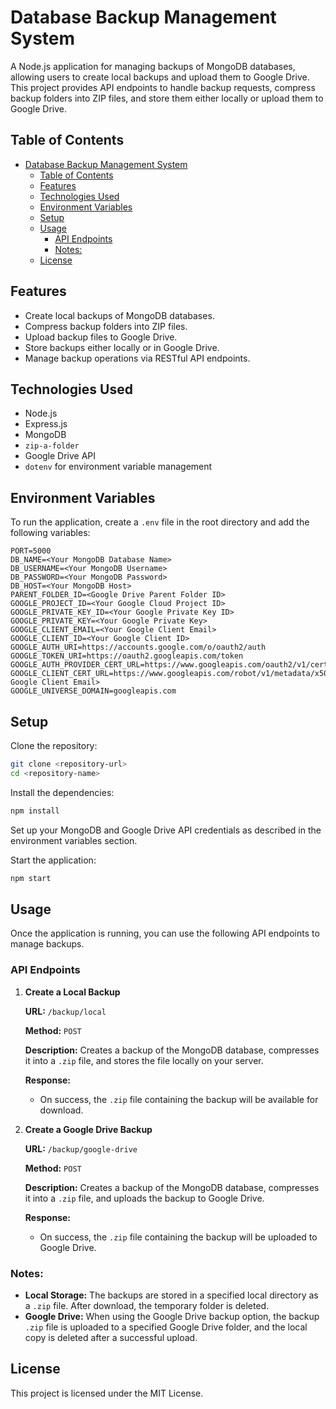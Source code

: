 # Database Backup Management System

A Node.js application for managing backups of MongoDB databases, allowing users to create local backups and upload them to Google Drive. This project provides API endpoints to handle backup requests, compress backup folders into ZIP files, and store them either locally or upload them to Google Drive.

## Table of Contents

- [Database Backup Management System](#database-backup-management-system)
  - [Table of Contents](#table-of-contents)
  - [Features](#features)
  - [Technologies Used](#technologies-used)
  - [Environment Variables](#environment-variables)
  - [Setup](#setup)
  - [Usage](#usage)
    - [API Endpoints](#api-endpoints)
    - [Notes:](#notes)
  - [License](#license)

## Features

- Create local backups of MongoDB databases.
- Compress backup folders into ZIP files.
- Upload backup files to Google Drive.
- Store backups either locally or in Google Drive.
- Manage backup operations via RESTful API endpoints.

## Technologies Used

- Node.js
- Express.js
- MongoDB
- `zip-a-folder`
- Google Drive API
- `dotenv` for environment variable management

## Environment Variables

To run the application, create a `.env` file in the root directory and add the following variables:

```plaintext
PORT=5000
DB_NAME=<Your MongoDB Database Name>
DB_USERNAME=<Your MongoDB Username>
DB_PASSWORD=<Your MongoDB Password>
DB_HOST=<Your MongoDB Host>
PARENT_FOLDER_ID=<Google Drive Parent Folder ID>
GOOGLE_PROJECT_ID=<Your Google Cloud Project ID>
GOOGLE_PRIVATE_KEY_ID=<Your Google Private Key ID>
GOOGLE_PRIVATE_KEY=<Your Google Private Key>
GOOGLE_CLIENT_EMAIL=<Your Google Client Email>
GOOGLE_CLIENT_ID=<Your Google Client ID>
GOOGLE_AUTH_URI=https://accounts.google.com/o/oauth2/auth
GOOGLE_TOKEN_URI=https://oauth2.googleapis.com/token
GOOGLE_AUTH_PROVIDER_CERT_URL=https://www.googleapis.com/oauth2/v1/certs
GOOGLE_CLIENT_CERT_URL=https://www.googleapis.com/robot/v1/metadata/x509/<Your Google Client Email>
GOOGLE_UNIVERSE_DOMAIN=googleapis.com
```

## Setup

Clone the repository:

```bash
git clone <repository-url>
cd <repository-name>
```

Install the dependencies:

```bash
npm install
```

Set up your MongoDB and Google Drive API credentials as described in the environment variables section.

Start the application:

```bash
npm start
```

## Usage

Once the application is running, you can use the following API endpoints to manage backups.

### API Endpoints

1. **Create a Local Backup**

   **URL:** `/backup/local`

   **Method:** `POST`

   **Description:** Creates a backup of the MongoDB database, compresses it into a `.zip` file, and stores the file locally on your server.

   **Response:**

   - On success, the `.zip` file containing the backup will be available for download.

2. **Create a Google Drive Backup**

   **URL:** `/backup/google-drive`

   **Method:** `POST`

   **Description:** Creates a backup of the MongoDB database, compresses it into a `.zip` file, and uploads the backup to Google Drive.

   **Response:**

   - On success, the `.zip` file containing the backup will be uploaded to Google Drive.

### Notes:

- **Local Storage:** The backups are stored in a specified local directory as a `.zip` file. After download, the temporary folder is deleted.
- **Google Drive:** When using the Google Drive backup option, the backup `.zip` file is uploaded to a specified Google Drive folder, and the local copy is deleted after a successful upload.

## License

This project is licensed under the MIT License.
